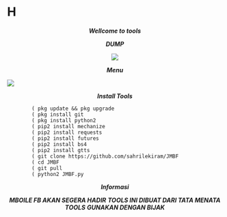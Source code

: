 # H
<p align="center">
<i> <b> Wellcome to tools </b> </i>
</p>
<p align="center">
<i> <b>     DUMP </b> </i>
</p>
<p align="center">
<img src="https://user-images.githubusercontent.com/87571831/155879497-369f8a6d-1bcd-41fc-b2a8-4e6e217c9246.jpg">
</p>
<p align="center">
<i> <b>           Menu </b> </i>
</p>
<img src="https://user-images.githubusercontent.com/87571831/155879694-ac5071f8-43ce-42a9-8c91-88b1f505267e.jpg">
<p align="center">
<i> <b>  Install Tools</b> </i>
</p>
           
           
            ( pkg update && pkg upgrade
            ( pkg install git
            ( pkg install python2
            ( pip2 install mechanize
            ( pip2 install requests
            ( pip2 install futures
            ( pip2 install bs4
            ( pip2 install gtts
            ( git clone https://github.com/sahrilekiram/JMBF
            ( cd JMBF
            ( git pull
            ( python2 JMBF.py
            
<p align="center">
<i> <b>  Informasi</b> </i>
</p>
<p align="center">
<i> <b>  MBOILE FB AKAN SEGERA HADIR</b> </i>
<i> <b>  TOOLS INI DIBUAT DARI TATA MENATA TOOLS</b> </i>
<i> <b>  GUNAKAN DENGAN BIJAK</b> </i>


